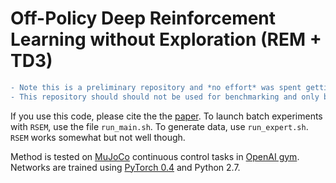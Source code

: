 # Off-Policy Deep Reinforcement Learning without Exploration (REM + TD3)

```diff
- Note this is a preliminary repository and *no effort* was spent getting REM to work well with TD3 and (as it doesn't work).
- This repository should should not be used for benchmarking and only be used a starting point for MuJoCo experiments.
```

If you use this code, please cite the the [paper](https://arxiv.org/abs/1907.04543). To launch batch experiments with `RSEM`, use the file `run_main.sh`. To generate data, use `run_expert.sh`. `RSEM` works somewhat but not well though. 

Method is tested on [MuJoCo](http://www.mujoco.org/) continuous control tasks in [OpenAI gym](https://github.com/openai/gym). 
Networks are trained using [PyTorch 0.4](https://github.com/pytorch/pytorch) and Python 2.7.
